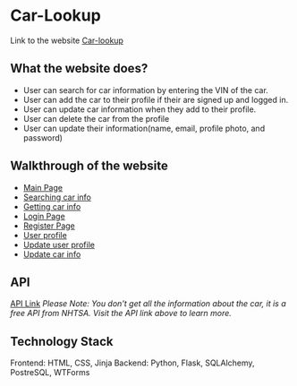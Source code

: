# Car-Lookup

Link to the website [Car-lookup](https://car-lookup.onrender.com)

## What the website does?

- User can search for car information by entering the VIN of the car.
- User can add the car to their profile if their are signed up and logged in.
- User can update car information when they add to their profile.
- User can delete the car from the profile
- User can update their information(name, email, profile photo, and password)

## Walkthrough of the website

- [Main Page](/Userflow_pics/main.png)
- [Searching car info](/Userflow_pics/search.png)
- [Getting car info](/Userflow_pics/car-info.png)
- [Login Page](/Userflow_pics/login.png)
- [Register Page](/Userflow_pics/registration.png)
- [User profile](/Userflow_pics/user-profile.png)
- [Update user profile](/Userflow_pics/user-update.png)
- [Update car info](/Userflow_pics/update-car-info.png)

## API

[API Link](https://vpic.nhtsa.dot.gov/api/)
_Please Note: You don't get all the information about the car, it is a free API from NHTSA. Visit the API link above to learn more._

## Technology Stack

Frontend: HTML, CSS, Jinja
Backend: Python, Flask, SQLAlchemy, PostreSQL, WTForms
